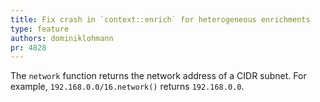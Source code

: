 ```yaml
---
title: Fix crash in `context::enrich` for heterogeneous enrichments
type: feature
authors: dominiklohmann
pr: 4828
---
```


The `network` function returns the network address of a CIDR subnet. For
example, `192.168.0.0/16.network()` returns `192.168.0.0`.

